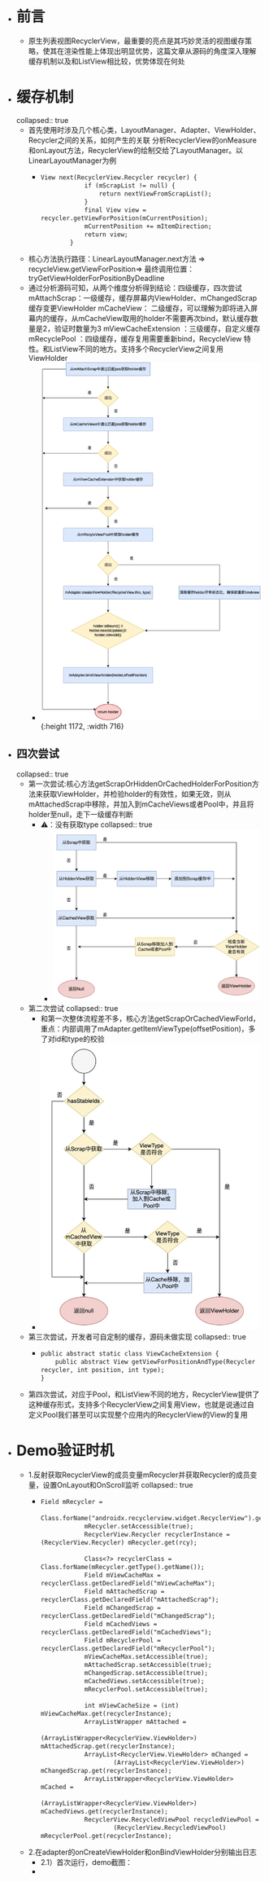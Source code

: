 - # 前言
	- 原生列表视图RecyclerView，最重要的亮点是其巧妙灵活的视图缓存策略，使其在渲染性能上体现出明显优势，这篇文章从源码的角度深入理解缓存机制以及和ListView相比较，优势体现在何处
- # 缓存机制
  collapsed:: true
	- 首先使用时涉及几个核心类，LayoutManager、Adapter、ViewHolder、Recycler之间的关系，如何产生的关联
	  分析RecyclerView的onMeasure和onLayout方法，RecyclerView的绘制交给了LayoutManager。以LinearLayoutManager为例
		- ```
		  View next(RecyclerView.Recycler recycler) {
		              if (mScrapList != null) {
		                  return nextViewFromScrapList();
		              }
		              final View view = recycler.getViewForPosition(mCurrentPosition);
		              mCurrentPosition += mItemDirection;
		              return view;
		          }
		  ```
	- 核心方法执行路径：LinearLayoutManager.next方法 => recycleView.getViewForPosition=> 最终调用位置：tryGetViewHolderForPositionByDeadline
	- 通过分析源码可知，从两个维度分析得到结论：四级缓存，四次尝试
	  mAttachScrap：一级缓存，缓存屏幕内ViewHolder、mChangedScrap缓存变更ViewHolder
	  mCacheView：  二级缓存，可以理解为即将进入屏幕内的缓存，从mCacheView取用的holder不需要再次bind，默认缓存数量是2，验证时数量为3
	  mViewCacheExtension ：三级缓存，自定义缓存
	  mRecyclePool ：四级缓存，缓存复用需要重新bind，RecycleView 特性。和ListView不同的地方。支持多个RecyclerView之间复用ViewHolder
		- ![image.png](../assets/image_1684430178660_0.png){:height 1172, :width 716}
- ## 四次尝试
  collapsed:: true
	- 第一次尝试:核心方法getScrapOrHiddenOrCachedHolderForPosition方法来获取ViewHolder，并检验holder的有效性，如果无效，则从mAttachedScrap中移除，并加入到mCacheViews或者Pool中，并且将holder至null，走下一级缓存判断
		- ⚠️：没有获取type
		  collapsed:: true
			- ![image.png](../assets/image_1684430207390_0.png)
	- 第二次尝试
	  collapsed:: true
		- 和第一次整体流程差不多，核心方法getScrapOrCachedViewForId，重点：内部调用了mAdapter.getItemViewType(offsetPosition)，多了对id和type的校验
		- ![image.png](../assets/image_1684430228000_0.png)
	- 第三次尝试，开发者可自定制的缓存，源码未做实现
	  collapsed:: true
		- ```
		  public abstract static class ViewCacheExtension {
		      public abstract View getViewForPositionAndType(Recycler recycler, int position, int type);
		  }
		  ```
	- 第四次尝试，对应于Pool，和ListView不同的地方，RecyclerView提供了这种缓存形式，支持多个RecyclerView之间复用View，也就是说通过自定义Pool我们甚至可以实现整个应用内的RecyclerView的View的复用
- # Demo验证时机
	- 1.反射获取RecyclerView的成员变量mRecycler并获取Recycler的成员变量，设置OnLayout和OnScroll监听
	  collapsed:: true
		- ```
		  Field mRecycler =
		                      Class.forName("androidx.recyclerview.widget.RecyclerView").getDeclaredField("mRecycler");
		              mRecycler.setAccessible(true);
		              RecyclerView.Recycler recyclerInstance = (RecyclerView.Recycler) mRecycler.get(rcy);
		  
		              Class<?> recyclerClass = Class.forName(mRecycler.getType().getName());
		              Field mViewCacheMax = recyclerClass.getDeclaredField("mViewCacheMax");
		              Field mAttachedScrap = recyclerClass.getDeclaredField("mAttachedScrap");
		              Field mChangedScrap = recyclerClass.getDeclaredField("mChangedScrap");
		              Field mCachedViews = recyclerClass.getDeclaredField("mCachedViews");
		              Field mRecyclerPool = recyclerClass.getDeclaredField("mRecyclerPool");
		              mViewCacheMax.setAccessible(true);
		              mAttachedScrap.setAccessible(true);
		              mChangedScrap.setAccessible(true);
		              mCachedViews.setAccessible(true);
		              mRecyclerPool.setAccessible(true);
		  
		              int mViewCacheSize = (int) mViewCacheMax.get(recyclerInstance);
		              ArrayListWrapper mAttached =
		                      (ArrayListWrapper<RecyclerView.ViewHolder>) mAttachedScrap.get(recyclerInstance);
		              ArrayList<RecyclerView.ViewHolder> mChanged =
		                      (ArrayList<RecyclerView.ViewHolder>) mChangedScrap.get(recyclerInstance);
		              ArrayListWrapper<RecyclerView.ViewHolder> mCached =
		                      (ArrayListWrapper<RecyclerView.ViewHolder>) mCachedViews.get(recyclerInstance);
		              RecyclerView.RecycledViewPool recycledViewPool =
		                      (RecyclerView.RecycledViewPool) mRecyclerPool.get(recyclerInstance);
		  ```
	- 2.在adapter的onCreateViewHolder和onBindViewHolder分别输出日志
		- 2.1）首次运行，demo截图：
		-
